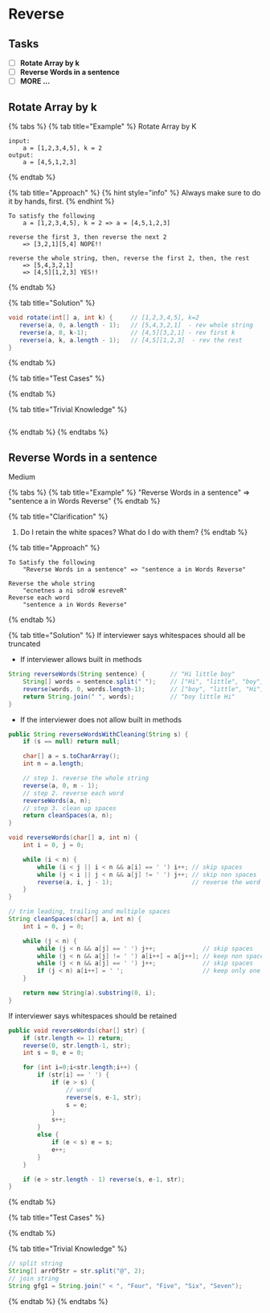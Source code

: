 # Reverse

## Tasks

* [ ] **Rotate Array by k**
* [ ] **Reverse Words in a sentence**
* [ ] **MORE ...**

## Rotate Array by k 

{% tabs %}
{% tab title="Example" %}
Rotate Array by K

```text
input: 
    a = [1,2,3,4,5], k = 2 
output:
    a = [4,5,1,2,3]
```
{% endtab %}

{% tab title="Approach" %}
{% hint style="info" %}
Always make sure to do it by hands, first.
{% endhint %}

```text
To satisfy the following
    a = [1,2,3,4,5], k = 2 => a = [4,5,1,2,3]

reverse the first 3, then reverse the next 2
    => [3,2,1][5,4] NOPE!!
    
reverse the whole string, then, reverse the first 2, then, the rest
    => [5,4,3,2,1] 
    => [4,5][1,2,3] YES!!
```
{% endtab %}

{% tab title="Solution" %}
```java
void rotate(int[] a, int k) {     // [1,2,3,4,5], k=2
   reverse(a, 0, a.length - 1);   // [5,4,3,2,1]  - rev whole string
   reverse(a, 0, k-1);            // [4,5][3,2,1] - rev first k  
   reverse(a, k, a.length - 1);   // [4,5][1,2,3]  - rev the rest
}
```
{% endtab %}

{% tab title="Test Cases" %}

{% endtab %}

{% tab title="Trivial Knowledge" %}
```text

```
{% endtab %}
{% endtabs %}

## Reverse Words in a sentence

Medium

{% tabs %}
{% tab title="Example" %}
"Reverse Words in a sentence" =&gt; "sentence a in Words Reverse"
{% endtab %}

{% tab title="Clarification" %}
1. Do I retain the white spaces? What do I do with them?
{% endtab %}

{% tab title="Approach" %}
```text
To Satisfy the following
    "Reverse Words in a sentence" => "sentence a in Words Reverse"

Reverse the whole string
    "ecnetnes a ni sdroW esreveR"
Reverse each word
    "sentence a in Words Reverse"
```
{% endtab %}

{% tab title="Solution" %}
If interviewer says whitespaces should all be truncated

* If interviewer allows built in methods

```java
String reverseWords(String sentence) {       // "Hi little boy"
    String[] words = sentence.split(" ");    // ["Hi", "little", "boy"]
    reverse(words, 0, words.length-1);       // ["boy", "little", "Hi"]
    return String.join(" ", words);          // "boy little Hi"
}
```

* If the interviewer does not allow built in methods

```java
public String reverseWordsWithCleaning(String s) {
    if (s == null) return null;

    char[] a = s.toCharArray();
    int n = a.length;

    // step 1. reverse the whole string
    reverse(a, 0, n - 1);
    // step 2. reverse each word
    reverseWords(a, n);
    // step 3. clean up spaces
    return cleanSpaces(a, n);
}

void reverseWords(char[] a, int n) {
    int i = 0, j = 0;

    while (i < n) {
        while (i < j || i < n && a[i] == ' ') i++; // skip spaces
        while (j < i || j < n && a[j] != ' ') j++; // skip non spaces
        reverse(a, i, j - 1);                      // reverse the word
    }
}

// trim leading, trailing and multiple spaces
String cleanSpaces(char[] a, int n) {
    int i = 0, j = 0;

    while (j < n) {
        while (j < n && a[j] == ' ') j++;             // skip spaces
        while (j < n && a[j] != ' ') a[i++] = a[j++]; // keep non spaces
        while (j < n && a[j] == ' ') j++;             // skip spaces
        if (j < n) a[i++] = ' ';                      // keep only one space
    }

    return new String(a).substring(0, i);
}
```

If interviewer says whitespaces should be retained

```java
public void reverseWords(char[] str) {
    if (str.length <= 1) return;
    reverse(0, str.length-1, str);
    int s = 0, e = 0;

    for (int i=0;i<str.length;i++) {
        if (str[i] == ' ') {
            if (e > s) {
                // word
                reverse(s, e-1, str);
                s = e;
            }
            s++;
        }
        else {
            if (e < s) e = s;
            e++;
        }
    }

    if (e > str.length - 1) reverse(s, e-1, str);
}
```
{% endtab %}

{% tab title="Test Cases" %}

{% endtab %}

{% tab title="Trivial Knowledge" %}
```java
// split string
String[] arrOfStr = str.split("@", 2);
// join string
String gfg1 = String.join(" < ", "Four", "Five", "Six", "Seven"); 
```
{% endtab %}
{% endtabs %}

